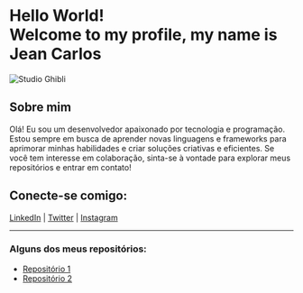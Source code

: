 # Hello World! <br> Welcome to my profile, my name is Jean Carlos

![Studio Ghibli](https://i.pinimg.com/originals/31/fa/01/31fa01bbb94c8df00335bba99fcf2cd8.gif)

## Sobre mim

Olá! Eu sou um desenvolvedor apaixonado por tecnologia e programação. Estou sempre em busca de aprender novas linguagens e frameworks para aprimorar minhas habilidades e criar soluções criativas e eficientes. Se você tem interesse em colaboração, sinta-se à vontade para explorar meus repositórios e entrar em contato!

## Conecte-se comigo:
[LinkedIn](https://www.linkedin.com/in/seuperfil) | [Twitter](https://twitter.com/seuperfil) | [Instagram](https://www.instagram.com/seuperfil)

---

### Alguns dos meus repositórios:
- [Repositório 1](https://github.com/seuperfil/repository1)
- [Repositório 2](https://github.com/seuperfil/repository2)
